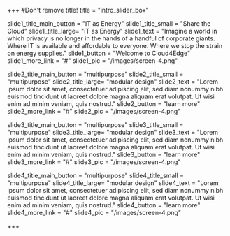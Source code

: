 +++
#Don't remove title!
title = "intro_slider_box"


slide1_title_main_button = "IT as Energy"
slide1_title_small = "Share the Cloud"
slide1_title_large= "IT as Energy"
slide1_text = "Imagine a world in which privacy is no longer in the hands of a handful of corporate giants. Where IT is available and affordable to everyone. Where we stop the strain on energy supplies."
slide1_button = "Welcome to Cloud4Edge"
slide1_more_link = "#"
slide1_pic = "/images/screen-4.png" 


slide2_title_main_button = "multipurpose"
slide2_title_small = "multipurpose"
slide2_title_large= "modular design"
slide2_text = "Lorem ipsum dolor sit amet, consectetuer adipiscing elit, sed diam nonummy nibh euismod tincidunt ut laoreet dolore magna aliquam erat volutpat. Ut wisi enim ad minim veniam, quis nostrud."
slide2_button = "learn more"
slide2_more_link = "#"
slide2_pic = "/images/screen-4.png" 

slide3_title_main_button = "multipurpose"
slide3_title_small = "multipurpose"
slide3_title_large= "modular design"
slide3_text = "Lorem ipsum dolor sit amet, consectetuer adipiscing elit, sed diam nonummy nibh euismod tincidunt ut laoreet dolore magna aliquam erat volutpat. Ut wisi enim ad minim veniam, quis nostrud."
slide3_button = "learn more"
slide3_more_link = "#"
slide3_pic = "/images/screen-4.png" 


slide4_title_main_button = "multipurpose"
slide4_title_small = "multipurpose"
slide4_title_large= "modular design"
slide4_text = "Lorem ipsum dolor sit amet, consectetuer adipiscing elit, sed diam nonummy nibh euismod tincidunt ut laoreet dolore magna aliquam erat volutpat. Ut wisi enim ad minim veniam, quis nostrud."
slide4_button = "learn more"
slide4_more_link = "#"
slide4_pic = "/images/screen-4.png" 


+++